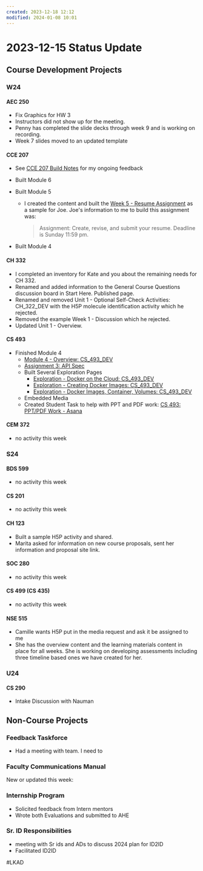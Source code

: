 ```yaml
---
created: 2023-12-18 12:12
modified: 2024-01-08 10:01
---
```


# 2023-12-15 Status Update

## Course Development Projects

### W24

#### AEC 250

* Fix Graphics for HW 3
* Instructors did not show up for the meeting.
* Penny has completed the slide decks through week 9 and is working on recording.
* Week 7 slides moved to an updated template

#### CCE 207

* See [CCE 207 Build Notes](https://oregonstate.box.com/s/t8uz5m6xdmr65biom2dorpaz7rlhlreq) for my ongoing feedback
* Built Module 6
* Built Module 5
	* I created the content and built the [Week 5 - Resume Assignment](https://canvas.oregonstate.edu/courses/1953776/assignments/9467905?module_item_id=23841536) as a sample for Joe. Joe's information to me to build this assignment was:

	  > Assignment: Create, revise, and submit your resume. Deadline is Sunday 11:59 pm.

* Built Module 4

#### CH 332

* I completed an inventory for Kate and you about the remaining needs for CH 332.
* Renamed and added information to the General Course Questions discussion board in Start Here. Published page.
* Renamed and removed Unit 1 - Optional Self-Check Activities: CH_322_DEV with the H5P molecule identification activity which he rejected.
* Removed the example Week 1 - Discussion which he rejected.
* Updated Unit 1 - Overview.

#### CS 493

* Finished Module 4
	* [Module 4 - Overview: CS_493_DEV](https://canvas.oregonstate.edu/courses/1963827/pages/module-4-overview?module_item_id=23565615)
	* [Assignment 3: API Spec](https://canvas.oregonstate.edu/courses/1963827/rubrics/848783)
	* Built Several Exploration Pages
		* [Exploration - Docker on the Cloud: CS_493_DEV](https://canvas.oregonstate.edu/courses/1963827/pages/exploration-docker-on-the-cloud)
		* [Exploration - Creating Docker Images: CS_493_DEV](https://canvas.oregonstate.edu/courses/1963827/pages/exploration-creating-docker-images)
		* [Exploration - Docker Images, Container, Volumes: CS_493_DEV](https://canvas.oregonstate.edu/courses/1963827/pages/exploration-docker-images-container-volumes)
	* Embedded Media
	* Created Student Task to help with PPT and PDF work: [CS 493: PPT/PDF Work - Asana](https://app.asana.com/0/1139569123203489/1206146586125218)

#### CEM 372

* no activity this week

### S24

#### BDS 599

* no activity this week

#### CS 201

* no activity this week

#### CH 123

* Built a sample H5P activity and shared.
* Marita asked for information on new course proposals, sent her information and proposal site link.

#### SOC 280

* no activity this week

#### CS 499 (CS 435)

* no activity this week

#### NSE 515

* Camille wants H5P put in the media request and ask it be assigned to me
* She has the overview content and the learning materials content in place for all weeks. She is working on developing assessments including three timeline based ones we have created for her.

### U24

#### CS 290

* Intake Discussion with Nauman

## Non-Course Projects

### Feedback Taskforce

* Had a meeting with team. I need to

### Faculty Communications Manual

New or updated this week:

### Internship Program

* Solicited feedback from Intern mentors
* Wrote both Evaluations and submitted to AHE

### Sr. ID Responsibilities

* meeting with Sr ids and ADs to discuss 2024 plan for ID2ID
* Facilitated ID2ID

#LKAD
